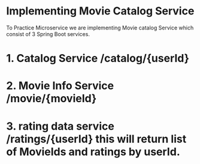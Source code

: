# Implementing Movie Catalog Service
To Practice Microservice we are implementing Movie catalog Service which consist of 3 Spring Boot services.

# 1. Catalog Service /catalog/{userId}
# 2. Movie Info Service /movie/{movieId}
# 3. rating data service /ratings/{userId} this will return list of MovieIds and ratings by userId. 